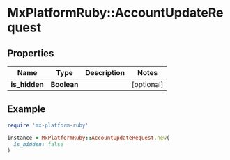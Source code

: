 # MxPlatformRuby::AccountUpdateRequest

## Properties

| Name | Type | Description | Notes |
| ---- | ---- | ----------- | ----- |
| **is_hidden** | **Boolean** |  | [optional] |

## Example

```ruby
require 'mx-platform-ruby'

instance = MxPlatformRuby::AccountUpdateRequest.new(
  is_hidden: false
)
```

